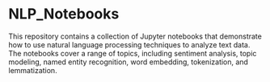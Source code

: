 # NLP_Notebooks
This repository contains a collection of Jupyter notebooks that demonstrate how to use natural language processing techniques to analyze text data. The notebooks cover a range of topics, including sentiment analysis, topic modeling, named entity recognition, word embedding, tokenization, and lemmatization.
